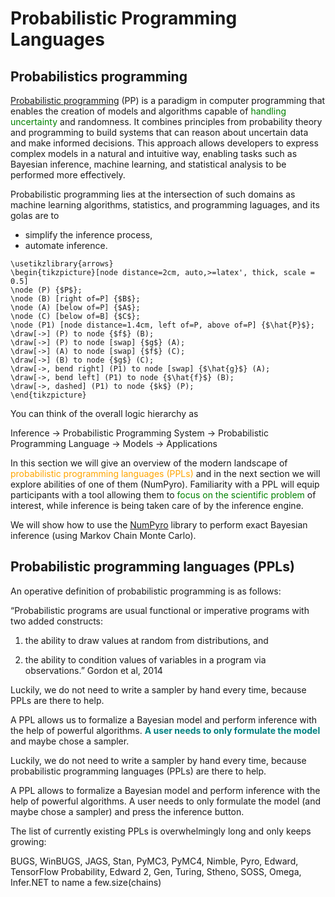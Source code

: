 # Probabilistic Programming Languages

## Probabilistics programming

[Probabilistic programming](https://en.wikipedia.org/wiki/Probabilistic_programming) (PP) is a paradigm in computer programming that enables the creation of models and algorithms capable of <font color='green'>handling uncertainty</font> and randomness. It combines principles from probability theory and programming to build systems that can reason about uncertain data and make informed decisions. This approach allows developers to express complex models in a natural and intuitive way, enabling tasks such as Bayesian inference, machine learning, and statistical analysis to be performed more effectively.

Probabilistic programming lies at the intersection of such domains as machine learning algorithms, statistics, and programming laguages, and its golas are to 

- simplify the inference process,
- automate inference.

```{tikz, tikz-ex, fig.cap = "Funky tikz", fig.ext = 'png', cache=TRUE}
\usetikzlibrary{arrows}
\begin{tikzpicture}[node distance=2cm, auto,>=latex', thick, scale = 0.5]
\node (P) {$P$};
\node (B) [right of=P] {$B$};
\node (A) [below of=P] {$A$};
\node (C) [below of=B] {$C$};
\node (P1) [node distance=1.4cm, left of=P, above of=P] {$\hat{P}$};
\draw[->] (P) to node {$f$} (B);
\draw[->] (P) to node [swap] {$g$} (A);
\draw[->] (A) to node [swap] {$f$} (C);
\draw[->] (B) to node {$g$} (C);
\draw[->, bend right] (P1) to node [swap] {$\hat{g}$} (A);
\draw[->, bend left] (P1) to node {$\hat{f}$} (B);
\draw[->, dashed] (P1) to node {$k$} (P);
\end{tikzpicture}
```

You can think of the overall logic hierarchy as

Inference &rarr; Probabilistic Programming System   &rarr;  Probabilistic Programming Language  &rarr; Models  &rarr; Applications

In this section we will give an overview of the modern landscape of <font color='orange'>probabilistic programming languages (PPLs)</font> and in the next section we will explore abilities of one of them (NumPyro). Familiarity with a PPL will equip participants with a tool allowing them to <font color='green'>focus on the scientific problem</font> of interest, while inference is being taken care of by the inference engine. 


We will show how to use the [NumPyro](https://num.pyro.ai/en/latest/index.html#) library to perform exact Bayesian inference (using Markov Chain Monte Carlo).

## Probabilistic programming languages (PPLs)

An operative definition of probabilistic programming is as follows:

“Probabilistic programs are usual functional or imperative programs with two added constructs:

1. the ability to draw values at random from distributions, and

2. the ability to condition values of variables in a program via observations.”
Gordon et al, 2014


Luckily, we do not need to write a sampler by hand every time, because PPLs are there to help.

A PPL allows us to formalize a Bayesian model and perform inference with the help of powerful algorithms. **<font color='teal'>A user needs to only formulate the model</font>** and maybe chose a sampler.

Luckily, we do not need to write a sampler by hand every time, because probabilistic programming languages (PPLs) are there to help.

A PPL allows to formalize a Bayesian model and perform inference with the help of powerful algorithms. A user needs to only formulate the model (and maybe chose a sampler) and press the inference button.

The list of currently existing PPLs is overwhelmingly long and only keeps growing:

BUGS, WinBUGS, JAGS,
Stan,
PyMC3, PyMC4,
Nimble,
Pyro,
Edward, TensorFlow Probability, Edward 2,
Gen,
Turing,
Stheno,
SOSS,
Omega,
Infer.NET
to name a few.size(chains)